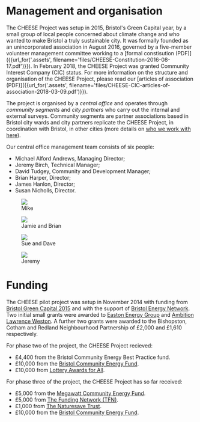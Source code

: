 
<a class="anchor" name="management"></a>
# Management and organisation

The CHEESE Project was setup in 2015, Bristol's Green Capital year, by a small
group of local people concerned about climate change and who wanted to make
Bristol a truly sustainable city. It was formally founded as an unincorporated
association in August 2016, governed by a five-member volunteer management
committee working to a
[formal constisution (PDF)]({{url_for('.assets', filename='files/CHEESE-Constitution-2016-08-17.pdf')}}).
In February 2018, the CHEESE Project was granted Community Interest Company (CIC)
status. For more information on the structure and organisation of the CHEESE Project,
please read our
[articles of association (PDF)]({{url_for('.assets', filename='files/CHEESE-CIC-articles-of-association-2018-03-09.pdf')}}).

The project is organised by a *central office* and operates through
*community segments* and *city partners* who carry out the internal and
external surveys. Community segments are partner associations based in Bristol
city wards and city partners replicate the CHEESE Project, in coordination with
Bristol, in other cities (more details on [who we work with here](/partners)).

Our central office management team consists of six people:

- Michael Alford Andrews, Managing Director;
- Jeremy Birch, Technical Manager;
- David Tudgey, Community and Development Manager;
- Brian Harper, Director;
- James Hanlon, Director;
- Susan Nicholls, Director.

<figure class="figure">
<img src="{{'images/people/mike-2.jpg'|thumbnail('247x247')}}">
<figcaption class="figure-caption text-center">Mike</figcaption>
</figure>
<figure class="figure">
<img src="{{'images/people/brian-and-jamie.jpg'|thumbnail('300x300')}}">
<figcaption class="figure-caption text-center">Jamie and Brian</figcaption>
</figure>
<figure class="figure">
<img src="{{'images/people/dave-and-sue.jpg'|thumbnail('300x300')}}">
<figcaption class="figure-caption text-center">Sue and Dave</figcaption>
</figure>
<figure class="figure">
<img src="{{'images/people/jeremy.jpg'|thumbnail('300x300')}}">
<figcaption class="figure-caption text-center">Jeremy</figcaption>
</figure>

<a class="anchor" name="funding"></a>
# Funding

The CHEESE pilot project was setup in November 2014 with funding from [Bristol
Green Capital 2015](http://bristolgreencapital.org/) and with the support of
[Bristol Energy Network](http://www.bristolenergynetwork.org). Two initial
small grants were awarded to [Easton Energy
Group](http://www.eastonenergygroup.org) and [Ambition Lawrence
Weston](http://www.ambitionlw.org). A further two grants were awarded to the
Bishopston, Cotham and Redland Neighbourhood Partnership of £2,000 and £1,610
respectively.

For phase two of the project, the CHEESE Project recieved:

 - £4,400 from the Bristol Community Energy Best Practice fund.
 - £10,000 from the [Bristol Community Energy Fund](http://www.bristolcommunityenergy.co.uk/).
 - £10,000 from [Lottery Awards for All](https://www.biglotteryfund.org.uk/global-content/programmes/england/awards-for-all-england)</a>.

For phase three of the project, the CHEESE Project has so far received:

 - £5,000 from the [Megawatt Community Energy Fund](http://quartetcf.org.uk/grant-programmes/megawatt-community-energy-large-and-small-grants/).
 - £5,000 from [The Funding Network (TFN)](https://www.thefundingnetwork.org.uk/events/tfn-bristol/1310).
 - £1,000 from [The Naturesave Trust](http://www.naturesave.co.uk/the-naturesave-trust/).
 - £10,000 from the [Bristol Community Energy Fund](http://www.bristolcommunityenergy.co.uk/).
